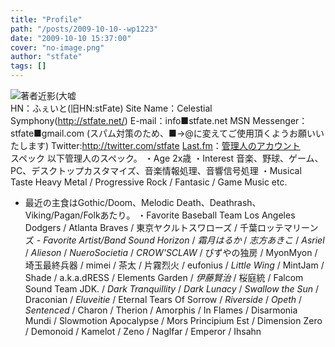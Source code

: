 ```yaml
---
title: "Profile"
path: "/posts/2009-10-10--wp1223"
date: "2009-10-10 15:37:00"
cover: "no-image.png"
author: "stfate"
tags: []
---
```


<style type="text/css">
<!--
p {white-space: pre-wrap};
-->
</style>

<img src="http://stfate.net/img/ed6_klose.gif" class="thumb" alt="著者近影(大嘘" style="float:left;"/></a><div style="float:left;">HN：ふぇいと(旧HN:stFate)
Site Name：Celestial Symphony(http://stfate.net/)
E-mail：info■stfate.net
MSN Messenger：stfate■gmail.com
(スパム対策のため、■→@に変えてご使用頂くようお願いいたします)
Twitter:<a href="http://twitter.com/stfate" target="_blank">http://twitter.com/stfate</a>
<a href="http://www.last.fm/" target="_blank">Last.fm</a>：<a href="http://www.last.fm/user/stFate/?setlang=en" target="_blank">管理人のアカウント</a></div><div style="clear:left;"></div>
<span class="topics">スペック</span>
以下管理人のスペック。
・Age
2x歳
・Interest
音楽、野球、ゲーム、PC、デスクトップカスタマイズ、音楽情報処理、音響信号処理
・Musical Taste
Heavy Metal / Progressive Rock / Fantasic / Game Music etc.
* 最近の主食はGothic/Doom、Melodic Death、Deathrash、Viking/Pagan/Folkあたり。
・Favorite Baseball Team
Los Angeles Dodgers / Atlanta Braves / 東京ヤクルトスワローズ / 千葉ロッテマリーンズ
<em>- Favorite Artist/Band</em>
<em>Sound Horizon</em> / <em>霜月はるか</em> / <em>志方あきこ</em> / <em>Asriel</em> / <em>Alieson</em> / <em>NueroSocietia</em> / <em>CROW'SCLAW</em> / ぴずやの独房 / MyonMyon / 埼玉最終兵器 / mimei / 茶太 / 片霧烈火 / eufonius / <em>Little Wing</em> / MintJam / Shade / a.k.a.dRESS / Elements Garden / <em>伊藤賢治</em> / 桜庭統 / Falcom Sound Team JDK. / <em>Dark Tranquillity</em> / <em>Dark Lunacy</em> / <em>Swallow the Sun</em> / Draconian / <em>Eluveitie</em> / Eternal Tears Of Sorrow / <em>Riverside</em> / <em>Opeth</em> / <em>Sentenced</em> / Charon / Therion / Amorphis / In Flames / Disarmonia Mundi / Slowmotion Apocalypse / Mors Principium Est / Dimension Zero / Demonoid / Kamelot / Zeno / Naglfar / Emperor / Ihsahn
